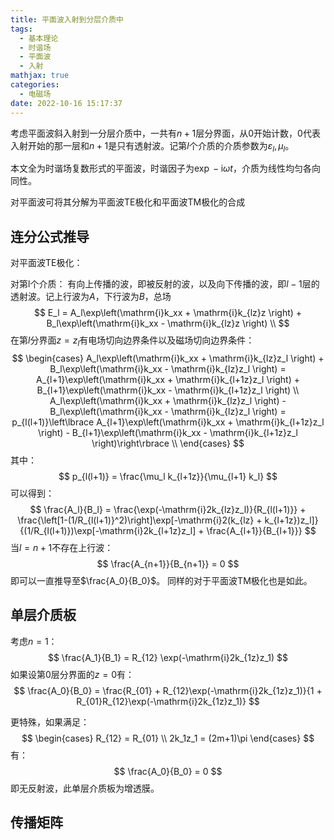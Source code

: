 ```yaml
---
title: 平面波入射到分层介质中
tags:
  - 基本理论
  - 时谐场
  - 平面波
  - 入射
mathjax: true
categories:
  - 电磁场
date: 2022-10-16 15:17:37
---
```


考虑平面波斜入射到一分层介质中，一共有$n+1$层分界面，从$0$开始计数，$0$代表入射开始的那一层和$n+1$是只有透射波。记第$l$个介质的介质参数为$\varepsilon_l,\mu_l$。

本文全为时谐场复数形式的平面波，时谐因子为$\exp-\mathrm{i}\omega t$，介质为线性均匀各向同性。

对平面波可将其分解为平面波TE极化和平面波TM极化的合成

<!-- more -->

## 连分公式推导

对平面波TE极化：

对第l个介质：
有向上传播的波，即被反射的波，以及向下传播的波，即$l-1$层的透射波。记上行波为$A$，下行波为$B$，总场
$$
E_l = A_l\exp\left(\mathrm{i}k_xx + \mathrm{i}k_{lz}z \right) + B_l\exp\left(\mathrm{i}k_xx - \mathrm{i}k_{lz}z \right) \\
$$
在第$l$分界面$z = z_l$有电场切向边界条件以及磁场切向边界条件：
$$
\begin{cases}
    A_l\exp\left(\mathrm{i}k_xx + \mathrm{i}k_{lz}z_l \right) + B_l\exp\left(\mathrm{i}k_xx - \mathrm{i}k_{lz}z_l \right) =
    A_{l+1}\exp\left(\mathrm{i}k_xx + \mathrm{i}k_{l+1z}z_l \right) + B_{l+1}\exp\left(\mathrm{i}k_xx - \mathrm{i}k_{l+1z}z_l \right) \\
    A_l\exp\left(\mathrm{i}k_xx + \mathrm{i}k_{lz}z_l \right) - B_l\exp\left(\mathrm{i}k_xx - \mathrm{i}k_{lz}z_l \right) =
    p_{l(l+1)}\left\lbrace A_{l+1}\exp\left(\mathrm{i}k_xx + \mathrm{i}k_{l+1z}z_l \right) - B_{l+1}\exp\left(\mathrm{i}k_xx - \mathrm{i}k_{l+1z}z_l \right)\right\rbrace \\
\end{cases}
$$
其中：
$$
p_{l(l+1)} = \frac{\mu_l k_{l+1z}}{\mu_{l+1} k_l}
$$
可以得到：
$$
\frac{A_l}{B_l} = \frac{\exp(-\mathrm{i}2k_{lz}z_l)}{R_{l(l+1)}} + \frac{\left[1-(1/R_{l(l+1)}^2)\right]\exp[-\mathrm{i}2(k_{lz} + k_{l+1z})z_l]}{(1/R_{l(l+1)})\exp[-\mathrm{i}2k_{l+1z}z_l] + \frac{A_{l+1}}{B_{l+1}}}
$$
当$l = n+1$不存在上行波：
$$
\frac{A_{n+1}}{B_{n+1}} = 0
$$
即可以一直推导至$\frac{A_0}{B_0}$。
同样的对于平面波TM极化也是如此。

## 单层介质板

考虑$n = 1$：
$$
\frac{A_1}{B_1} = R_{12} \exp(-\mathrm{i}2k_{1z}z_1)
$$
如果设第$0$层分界面的$z = 0$有：
$$
\frac{A_0}{B_0} = \frac{R_{01} + R_{12}\exp(-\mathrm{i}2k_{1z}z_1)}{1 + R_{01}R_{12}\exp(-\mathrm{i}2k_{1z}z_1)}
$$

更特殊，如果满足：
$$
\begin{cases}
R_{12} = R_{01} \\
2k_1z_1 = (2m+1)\pi
\end{cases}
$$
有：
$$
\frac{A_0}{B_0} = 0
$$
即无反射波，此单层介质板为增透膜。

## 传播矩阵
